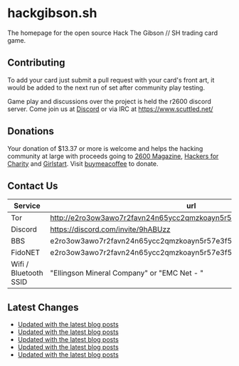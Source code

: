 # hackgibson.sh
The homepage for the open source Hack The Gibson // SH trading card game.


## Contributing

To add your card just submit a pull request with your card's front art, it would be added to the next run of set after community play testing.

Game play and discussions over the project is held the r2600 discord server. Come join us at [Discord](https://discord.com/invite/9hABUzz) or via IRC at https://www.scuttled.net/


## Donations

Your donation of $13.37 or more is welcome and helps the hacking community at large with proceeds going to [2600 Magazine](https://2600.com/), [Hackers for Charity](https://hackersforcharity.org) and [Girlstart](https://girlstart.org).  Visit [buymeacoffee](https://www.buymeacoffee.com/hackgibson.sh) to donate.


## Contact Us

Service | url
-|-
Tor | http://e2ro3ow3awo7r2favn24n65ycc2qmzkoayn5r57e3f56nvjwdcgg32ad.onion
Discord | https://discord.com/invite/9hABUzz
BBS | e2ro3ow3awo7r2favn24n65ycc2qmzkoayn5r57e3f56nvjwdcgg32ad.onion:23
FidoNET | e2ro3ow3awo7r2favn24n65ycc2qmzkoayn5r57e3f56nvjwdcgg32ad.onion:24554
Wifi / Bluetooth SSID | "Ellingson Mineral Company" or "EMC Net - <fidonet address>"

## Latest Changes
<!-- BLOG-POST-LIST:START -->
- [Updated with the latest blog posts](https://github.com/DFW2600/hackgibson.sh/commit/0fd22df62a40cce98c361189d7d5f5be6a87a274)
- [Updated with the latest blog posts](https://github.com/DFW2600/hackgibson.sh/commit/8013cb82895d3cf5994044f5e2d6d6782fdaa8d9)
- [Updated with the latest blog posts](https://github.com/DFW2600/hackgibson.sh/commit/c427ec320dffae1620685a1c08e54a3fe2fe630e)
- [Updated with the latest blog posts](https://github.com/DFW2600/hackgibson.sh/commit/35a52e93a9950b8234ceef5ee3156a0dfa1ec052)
- [Updated with the latest blog posts](https://github.com/DFW2600/hackgibson.sh/commit/023c0c28f1445b2e5281e44c1c2555e46322d44c)
<!-- BLOG-POST-LIST:END -->

